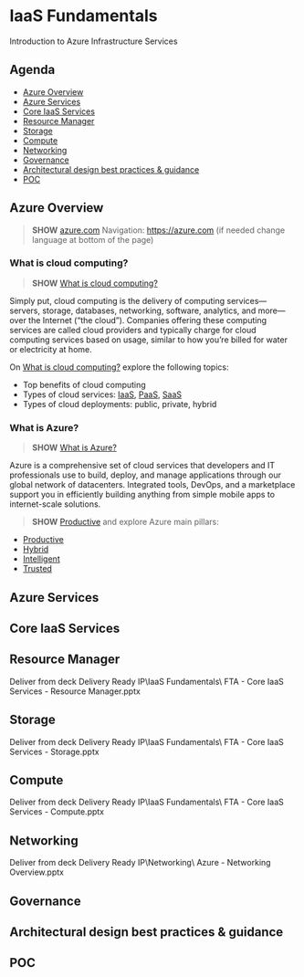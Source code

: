 # IaaS Fundamentals
Introduction to Azure Infrastructure Services

## Agenda
* [Azure Overview](#azure-overview)
* [Azure Services](#azure-services)
* [Core IaaS Services](#core-iaas-services)
* [Resource Manager](#resource-manager)
* [Storage](#storage)
* [Compute](#compute)
* [Networking](#networking)
* [Governance](#governance)
* [Architectural design best practices & guidance](#architectural-design-best-practices-guidance)
* [POC](#poc)

## Azure Overview

> **SHOW** [azure.com](https://azure.microsoft.com/en-us/)
> Navigation: https://azure.com (if needed change language at bottom of the page)

### What is cloud computing?

> **SHOW** [What is cloud computing?](https://azure.microsoft.com/en-us/overview/what-is-cloud-computing/)

Simply put, cloud computing is the delivery of computing services—servers, storage, databases, networking, software, analytics, and more—over the Internet (“the cloud”). Companies offering these computing services are called cloud providers and typically charge for cloud computing services based on usage, similar to how you’re billed for water or electricity at home.

On [What is cloud computing?](https://azure.microsoft.com/en-us/overview/what-is-cloud-computing/) explore the following topics:
* Top benefits of cloud computing
* Types of cloud services: [IaaS](https://azure.microsoft.com/en-us/overview/what-is-iaas/), [PaaS](https://azure.microsoft.com/en-us/overview/what-is-paas/), [SaaS](https://azure.microsoft.com/en-us/overview/what-is-saas/)
* Types of cloud deployments: public, private, hybrid


### What is Azure?

> **SHOW** [What is Azure?](https://azure.microsoft.com/en-us/overview/what-is-azure/) 

Azure is a comprehensive set of cloud services that developers and IT professionals use to build, deploy, and manage applications through our global network of datacenters. Integrated tools, DevOps, and a marketplace support you in efficiently building anything from simple mobile apps to internet-scale solutions.

> **SHOW** [Productive](https://azure.microsoft.com/en-us/overview/productivity/) and explore Azure main pillars:
* [Productive](https://azure.microsoft.com/en-us/overview/productivity/)
* [Hybrid](https://azure.microsoft.com/en-us/overview/hybrid-cloud/)
* [Intelligent](https://azure.microsoft.com/en-us/overview/intelligent/)
* [Trusted](https://azure.microsoft.com/en-us/overview/trusted-cloud/)


## Azure Services


## Core IaaS Services


## Resource Manager

Deliver from deck Delivery Ready IP\IaaS Fundamentals\ FTA - Core IaaS Services - Resource Manager.pptx


## Storage 

Deliver from deck Delivery Ready IP\IaaS Fundamentals\ FTA - Core IaaS Services - Storage.pptx


## Compute

Deliver from deck Delivery Ready IP\IaaS Fundamentals\ FTA - Core IaaS Services - Compute.pptx


## Networking

Deliver from deck Delivery Ready IP\Networking\ Azure - Networking Overview.pptx


## Governance

## Architectural design best practices & guidance

## POC

